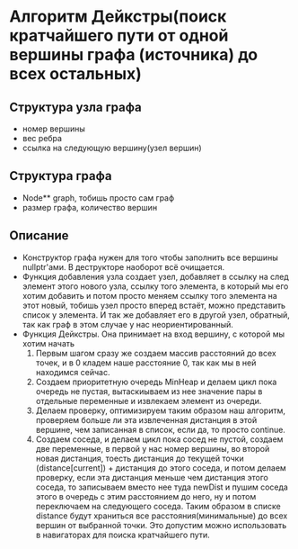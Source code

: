 # Алгоритм Дейкстры(поиск кратчайшего пути от одной вершины графа (источника) до всех остальных)

## Структура узла графа
- номер вершины
- вес ребра
- ссылка на следующую вершину(узел вершин)

## Структура графа
- Node** graph, тобишь просто сам граф
- размер графа, количество вершин

## Описание
- Конструктор графа нужен для того чтобы заполнить все вершины nullptr'ами. В деструкторе наоборот всё очищается.
- Функция добавления узла создает узел, добавляет в ссылку на след элемент этого нового узла, ссылку того элемента, в который мы его хотим добавить и потом просто
  меняем ссылку того элемента на этот новый, тобишь узел просто вперед встаёт, можно представить список у элемента. И так же добавляет его в другой узел, обратный,
  так как граф в этом случае у нас неориентированный.
- Функция Дейкстры. Она принимает на вход вершину, с которой мы хотим начать
  1. Первым шагом сразу же создаем массив расстояний до всех точек, и в 0 кладем наше расстояние 0, так как мы в ней находимся сейчас.
  2. Создаем приоритетную очередь MinHeap и делаем цикл пока очередь не пустая, вытаскиываем из нее значение пары в отдельные переменные и извлекаем элемент из очереди.
  3. Делаем проверку, оптимизируем таким образом наш алгоритм, проверяем больше ли эта извлеченная дистанция в этой вершине, чем записанная в список, если да, то просто
     continue.
  4. Создаем соседа, и делаем цикл пока сосед не пустой, создаем две переменные, в первой у нас номер вершины, во второй новая дистанция, тоесть дистанция до текущей точки
     (distance[current]) + дистанция до этого соседа, и потом делаем проверку, если эта дистанция меньше чем дистанция этого соседа, то записываем вместо нее туда newDist
     и пушим соседа этого в очередь с этим расстоянием до него, ну и потом переключаем на следующего соседа.
Таким образом в списке distance будут храниться все расстояния(минимальные) до всех вершин от выбранной точки. Это допустим можно использовать в навигаторах для поиска
кратчайшего пути.
